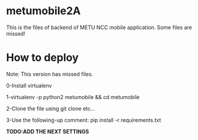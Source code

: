 
# metumobile2A

This is the files of backend of METU NCC mobile application. Some files are missed! 


# How to deploy

Note: This version has missed files. 

0-Install virtualenv

1-virtualenv -p python2 metumobile && cd metumobile

2-Clone the file using git clone etc...

3-Use the following-up comment: pip install -r requirements.txt

**TODO:ADD THE NEXT SETTINGS**

